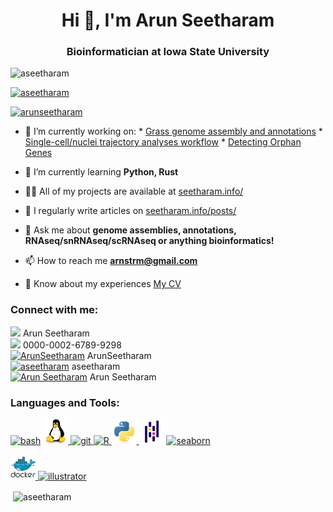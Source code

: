 <h1 align="center">Hi 👋, I'm Arun Seetharam</h1>
<h3 align="center">Bioinformatician at Iowa State University</h3>

<p align="left"> <img src="https://komarev.com/ghpvc/?username=aseetharam&label=Profile%20views&color=0e75b6&style=flat" alt="aseetharam" /> </p>

<p align="left"> <a href="https://github.com/ryo-ma/github-profile-trophy"><img src="https://github-profile-trophy.vercel.app/?username=aseetharam&column=3&margin-w=15&margin-h=15" alt="aseetharam" /></a> </p>

<p align="left"> <a href="https://twitter.com/arunseetharam" target="blank"><img src="https://img.shields.io/twitter/follow/arunseetharam?logo=twitter&style=for-the-badge" alt="arunseetharam" /></a> </p>

- 🔭 I’m currently working on:
      * [Grass genome assembly and annotations](https://panandropogoneae.com/)
      * [Single-cell/nuclei trajectory analyses workflow](https://tuteja-lab.github.io/BAP.hESC.d8_snRNAseq/index.html)
      * [Detecting Orphan Genes]()

- 🌱 I’m currently learning **Python, Rust**

- 👨‍💻 All of my projects are available at [seetharam.info/](https://seetharam.info/)

- 📝 I regularly write articles on [seetharam.info/posts/](https://seetharam.info/posts/)

- 💬 Ask me about **genome assemblies, annotations, RNAseq/snRNAseq/scRNAseq or anything bioinformatics!**

- 📫 How to reach me **arnstrm@gmail.com**

- 📄 Know about my experiences [My CV](https://seetharam.info/publications/pdf/cv_seetharam.pdf)

<h3 align="left">Connect with me:</h3>
<p align="left">
<p><a href="https://linkedin.com/in/arun-seetharam-5582381b0"><img src="https://img.shields.io/badge/LinkedIn-blue?style=flat&amp;logo=LINKEDIN" /></a> Arun Seetharam <br />
<a href="https://orcid.org/0000-0002-6789-9298"><img src="https://img.shields.io/badge/ORCiD-grey?style=flat&amp;logo=ORCID" /></a> 0000-0002-6789-9298 <br />
<a href="https://twitter.com/ArunSeetharam"><img src="https://img.shields.io/badge/Twitter-lightblue?style=flat&amp;logo=Twitter" alt="ArunSeetharam" /></a> ArunSeetharam <br />
<a href="https://github.com/aseetharam"><img src="https://img.shields.io/badge/GitHub-black?style=flat&amp;logo=github" alt="aseetharam" /></a> aseetharam <br />
<a href="https://scholar.google.com/citations?user=Itos2p8AAAAJ"><img src="https://img.shields.io/badge/Google_Scholar-lightgrey?style=flat&amp;logo=Google-Scholar" alt="Arun Seetharam" /></a> Arun Seetharam</p>
</p>

<h3 align="left">Languages and Tools:</h3>
<p align="left">
<a href="https://www.gnu.org/software/bash/" target="_blank" rel="noreferrer"> <img src="https://www.vectorlogo.zone/logos/gnu_bash/gnu_bash-icon.svg" alt="bash" width="40" height="40"/></a>
<a href="https://www.linux.org/" target="_blank" rel="noreferrer"> <img src="https://raw.githubusercontent.com/devicons/devicon/master/icons/linux/linux-original.svg" alt="linux" width="40" height="40"/> </a>
<a href="https://git-scm.com/" target="_blank" rel="noreferrer"> <img src="https://figshare.com/articles/figure/ORCID_iD_icon_graphics/5008697?file=8439122" alt="git" width="40" height="40"/> </a>
<a href="https://www.r-project.org" target="_blank" rel="noreferrer"> <img src="https://www.vectorlogo.zone/logos/r-project/r-project-icon.svg" alt="R" width="40" height="40"/> </a>
<a href="https://www.python.org" target="_blank" rel="noreferrer"> <img src="https://raw.githubusercontent.com/devicons/devicon/master/icons/python/python-original.svg" alt="python" width="40" height="40"/> </a>
<a href="https://pandas.pydata.org/" target="_blank" rel="noreferrer"> <img src="https://raw.githubusercontent.com/devicons/devicon/2ae2a900d2f041da66e950e4d48052658d850630/icons/pandas/pandas-original.svg" alt="pandas" width="40" height="40"/></a>
<a href="https://seaborn.pydata.org/" target="_blank" rel="noreferrer"> <img src="https://seaborn.pydata.org/_images/logo-mark-lightbg.svg" alt="seaborn" width="40" height="40"/> </a> </p>
<a href="https://www.docker.com/" target="_blank" rel="noreferrer"> <img src="https://raw.githubusercontent.com/devicons/devicon/master/icons/docker/docker-original-wordmark.svg" alt="docker" width="40" height="40"/> </a>
<a href="https://www.adobe.com/in/products/illustrator.html" target="_blank" rel="noreferrer"> <img src="https://www.vectorlogo.zone/logos/adobe_illustrator/adobe_illustrator-icon.svg" alt="illustrator" width="40" height="40"/> </a>

<p>&nbsp;<img align="center" src="https://github-readme-stats.vercel.app/api?username=aseetharam&show_icons=true&locale=en" alt="aseetharam" /></p>